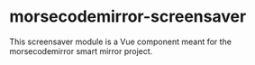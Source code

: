 # morsecodemirror-screensaver
This screensaver module is a Vue component meant for the morsecodemirror smart mirror project.
